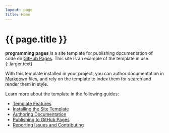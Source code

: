 ```yaml
---
layout: page
title: Home
---
```


# {{ page.title }}

**programming pages** is a site template for publishing documentation of code on [GitHub Pages][gh-pages]. This site is an example of the template in use.
{:.larger.text}

With this template installed in your project, you can author documentation in [Markdown][markdown-sampler] files, and rely on the template to index them for search and render them in style.

Learn more about the template in the following guides:

- [Template Features](/guides/Template-Features/#/guides/)
- [Installing the Site Template](/guides/Installing-the-site-template/#/guides/)
- [Authoring Documentation](/guides/Authoring-Documentation/#/guides/)
- [Publishing to GitHub Pages](/guides/Publishing-to-GitHub-Pages/#/guides/)
- [Reporting Issues and Contributing](/guides/Reporting-Issues-and-Contributing/#/guides/)



[gh-pages]: https://pages.github.com/ "Websites for you and your projects"
[markdown-sampler]: /examples/sampler/#/examples/ "Samples of the markdown supported by lsdoc and GitHub Pages"
